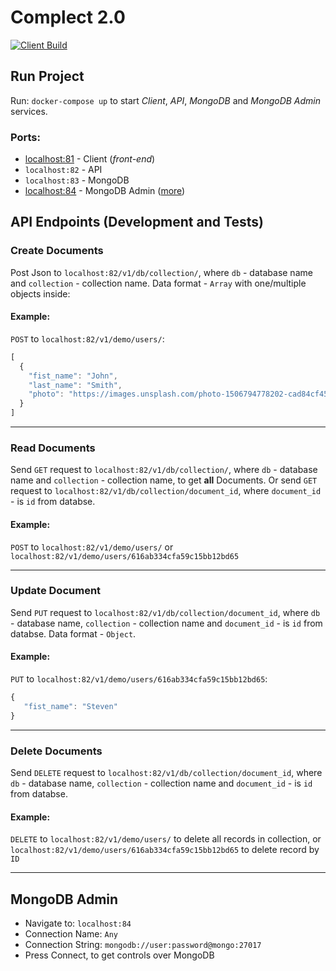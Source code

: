 # Complect 2.0
[![Client Build](https://github.com/complectco/complect-2.0/actions/workflows/client-public.yml/badge.svg)](https://github.com/complectco/complect-2.0/actions/workflows/client-public.yml)

## Run Project
Run: `docker-compose up` to start *Client*, *API*, *MongoDB* and *MongoDB Admin* services.

### Ports:
* [localhost:81](http://localhost:81/) - Client (*front-end*)
* `localhost:82` - API
* `localhost:83` - MongoDB
* [localhost:84](http://localhost:84/) - MongoDB Admin ([more](##mongodb-admin))


## API Endpoints (Development and Tests)

### Create Documents
Post Json to `localhost:82/v1/db/collection/`, where `db` - database name and `collection` - collection name. Data format - `Array` with one/multiple objects inside:

#### Example:
`POST` to `localhost:82/v1/demo/users/`:

```js
[
  {
    "fist_name": "John",
    "last_name": "Smith",
    "photo": "https://images.unsplash.com/photo-1506794778202-cad84cf45f1d?ixid=MnwxMjA3fDB8MHxzZWFyY2h8MTMyfHxwZW9wbGV8ZW58MHx8MHx8&ixlib=rb-1.2.1&auto=format&fit=crop&w=60&q=60"
  }
]
```
---

### Read Documents
Send `GET` request to `localhost:82/v1/db/collection/`, where `db` - database name and `collection` - collection name, to get **all** Documents. Or send `GET` request to `localhost:82/v1/db/collection/document_id`, where `document_id` - is `id` from databse.

#### Example:
`POST` to `localhost:82/v1/demo/users/` or `localhost:82/v1/demo/users/616ab334cfa59c15bb12bd65`

---

### Update Document
Send `PUT` request to `localhost:82/v1/db/collection/document_id`, where `db` - database name, `collection` - collection name and `document_id` - is `id` from databse. Data format - `Object`.

#### Example:
`PUT` to `localhost:82/v1/demo/users/616ab334cfa59c15bb12bd65`:

```js
{
   "fist_name": "Steven"
}
```

---

### Delete Documents
Send `DELETE` request to `localhost:82/v1/db/collection/document_id`, where `db` - database name, `collection` - collection name and `document_id` - is `id` from databse.

#### Example:
`DELETE` to `localhost:82/v1/demo/users/` to delete all records in collection, or `localhost:82/v1/demo/users/616ab334cfa59c15bb12bd65` to delete record by `ID`

---

## MongoDB Admin
* Navigate to: `localhost:84`
* Connection Name: `Any`
* Connection String: `mongodb://user:password@mongo:27017`
* Press Connect, to get controls over MongoDB
